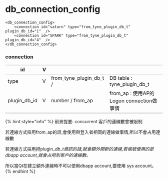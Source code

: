 # db\_connection\_config

```markup
<db_connection_config>
    <connection id="saturn" type="from_tyne_plugin_db_t"  plugin_db_id="1"  />
    <connection id="SPARK" type="from_tyne_plugin_db_t"  plugin_db_id="4"  />            
</db_connection_config>
```

### connection

| id             | V |                              |                                     |
| -------------- | - | ---------------------------- | ----------------------------------- |
| type           | V | from\_tyne\_plugin\_db\_t /  | DB table :  tyne\_plugin\_db\_t     |
| plugin\_db\_id | V | number / from\_ap            | from\_ap : 使用AP的Logon connection做事情 |

{% hint style="info" %}
前景提要:  concurrent 客戶的連線數會被限制

若連線方式採用from\_ap的話,會使用與登入者相同的連線做事情,所以不會占用連線數

若連線方式採用撈plugin\__db\_t資訊的話,就會額外開新的連線,若帳號使用的是dbapp account,就會占用到客戶的連線數。_

所以當Qt在建立額外連線時不可以使用dbapp account,要使用 sys account。
{% endhint %}

